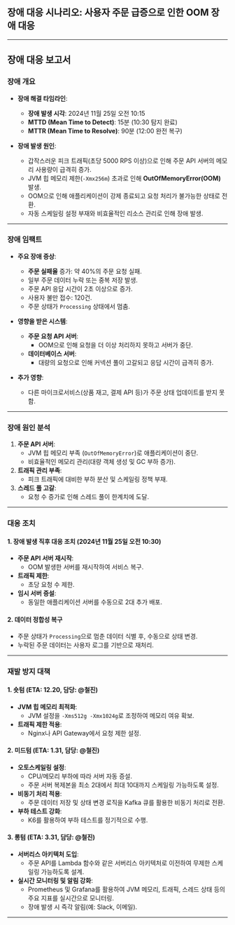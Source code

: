 ## 장애 대응 시나리오: 사용자 주문 급증으로 인한 OOM 장애 대응

---

## 장애 대응 보고서

### 장애 개요
- **장애 해결 타임라인**:
    - **장애 발생 시각**: 2024년 11월 25일 오전 10:15
    - **MTTD (Mean Time to Detect)**: 15분 (10:30 탐지 완료)
    - **MTTR (Mean Time to Resolve)**: 90분 (12:00 완전 복구)

- **장애 발생 원인**:
    - 갑작스러운 피크 트래픽(초당 5000 RPS 이상)으로 인해 주문 API 서버의 메모리 사용량이 급격히 증가.
    - JVM 힙 메모리 제한(`-Xmx256m`) 초과로 인해 **OutOfMemoryError(OOM)** 발생.
    - OOM으로 인해 애플리케이션이 강제 종료되고 요청 처리가 불가능한 상태로 전환.
    - 자동 스케일링 설정 부재와 비효율적인 리소스 관리로 인해 장애 발생.

---

### 장애 임팩트
- **주요 장애 증상**:
    - **주문 실패율** 증가: 약 40%의 주문 요청 실패.
    - 일부 주문 데이터 누락 또는 중복 저장 발생.
    - 주문 API 응답 시간이 2초 이상으로 증가.
    - 사용자 불만 접수: 120건.
    - 주문 상태가 `Processing` 상태에서 멈춤.

- **영향을 받은 시스템**:
    - **주문 요청 API 서버**:
        - OOM으로 인해 요청을 더 이상 처리하지 못하고 서버가 중단.
    - **데이터베이스 서버**:
        - 대량의 요청으로 인해 커넥션 풀이 고갈되고 응답 시간이 급격히 증가.

- **추가 영향**:
    - 다른 마이크로서비스(상품 재고, 결제 API 등)가 주문 상태 업데이트를 받지 못함.

---

### 장애 원인 분석
1. **주문 API 서버**:
    - JVM 힙 메모리 부족 (`OutOfMemoryError`)로 애플리케이션이 중단.
    - 비효율적인 메모리 관리(대량 객체 생성 및 GC 부하 증가).
2. **트래픽 관리 부족**:
    - 피크 트래픽에 대비한 부하 분산 및 스케일링 정책 부재.
3. **스레드 풀 고갈**:
    - 요청 수 증가로 인해 스레드 풀이 한계치에 도달.

---

### 대응 조치

#### 1. 장애 발생 직후 대응 조치 (2024년 11월 25일 오전 10:30)
- **주문 API 서버 재시작**:
    - OOM 발생한 서버를 재시작하여 서비스 복구.
- **트래픽 제한**:
    - 초당 요청 수 제한.
- **임시 서버 증설**:
    - 동일한 애플리케이션 서버를 수동으로 2대 추가 배포.

#### 2. 데이터 정합성 복구
- 주문 상태가 `Processing`으로 멈춘 데이터 식별 후, 수동으로 상태 변경.
- 누락된 주문 데이터는 사용자 로그를 기반으로 재처리.

---

### 재발 방지 대책

#### 1. 숏텀 (ETA: 12.20, 담당: @철진)
- **JVM 힙 메모리 최적화**:
    - JVM 설정을 `-Xms512g -Xmx1024g`로 조정하여 메모리 여유 확보.
- **트래픽 제한 적용**:
    - Nginx나 API Gateway에서 요청 제한 설정.

#### 2. 미드텀 (ETA: 1.31, 담당: @철진)
- **오토스케일링 설정**:
    - CPU/메모리 부하에 따라 서버 자동 증설.
    - 주문 서버 복제본을 최소 2대에서 최대 10대까지 스케일링 가능하도록 설정.
- **비동기 처리 적용**:
    - 주문 데이터 저장 및 상태 변경 로직을 Kafka 큐를 활용한 비동기 처리로 전환.
- **부하 테스트 강화**:
    - K6를 활용하여 부하 테스트를 정기적으로 수행.

#### 3. 롱텀 (ETA: 3.31, 담당: @철진)
- **서버리스 아키텍처 도입**:
    - 주문 API를 Lambda 함수와 같은 서버리스 아키텍처로 이전하여 무제한 스케일링 가능하도록 설계.
- **실시간 모니터링 및 알림 강화**:
    - Prometheus 및 Grafana를 활용하여 JVM 메모리, 트래픽, 스레드 상태 등의 주요 지표를 실시간으로 모니터링.
    - 장애 발생 시 즉각 알림(예: Slack, 이메일).

---
